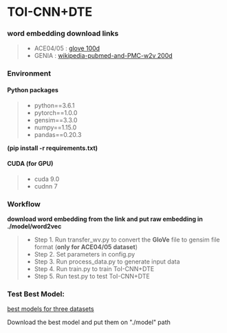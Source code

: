 # TOI-CNN+DTE 

### word embedding download links
>- ACE04/05 : [glove 100d](https://drive.google.com/open?id=1qDmFF0bUKHt5GpANj7jCUmDXgq50QJKw)
>- GENIA : [wikipedia-pubmed-and-PMC-w2v 200d](http://evexdb.org/pmresources/vec-space-models/wikipedia-pubmed-and-PMC-w2v.bin)

### Environment
#### Python packages
>- python==3.6.1
>- pytorch==1.0.0
>- gensim==3.3.0
>- numpy==1.15.0
>- pandas==0.20.3

**(pip install -r requirements.txt)**

#### CUDA (for GPU)
>- cuda 9.0
>- cudnn 7


### Workflow

**download word embedding from the link and put raw embedding in ./model/word2vec**

>- Step 1. Run transfer_wv.py to convert the **GloVe** file to gensim file format (**only for ACE04/05 dataset**)
>- Step 2. Set parameters in config.py
>- Step 3. Run process_data.py to generate input data
>- Step 4. Run train.py to train ToI-CNN+DTE
>- Step 5. Run test.py to test ToI-CNN+DTE

### Test Best Model:
[best models for three datasets](https://drive.google.com/open?id=1Mmn7SsCMpuMrwJfowLZ75Jb6gleVIjTJ)

Download the best model and put them on "./model" path
